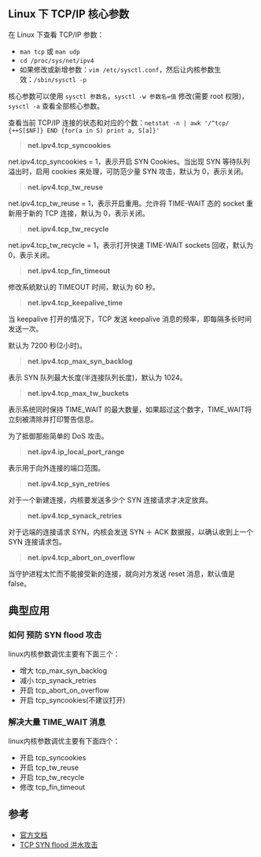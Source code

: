 ## Linux 下 TCP/IP 核心参数

在 Linux 下查看 TCP/IP 参数：

* `man tcp` 或 `man udp`
* `cd /proc/sys/net/ipv4` 
* 如果修改或新增参数：`vim /etc/sysctl.conf`，然后让内核参数生效：`/sbin/sysctl -p`

核心参数可以使用 `sysctl 参数名`，`sysctl -w 参数名=值` 修改(需要 root 权限)，`sysctl -a` 查看全部核心参数。

查看当前 TCP/IP 连接的状态和对应的个数：`netstat -n | awk '/^tcp/ {++S[$NF]} END {for(a in S) print a, S[a]}'`

> **net.ipv4.tcp_syncookies**

net.ipv4.tcp_syncookies = 1，表示开启 SYN Cookies。当出现 SYN 等待队列溢出时，启用 cookies 来处理，可防范少量 SYN 攻击，默认为 0，表示关闭。

> **net.ipv4.tcp_tw_reuse**

net.ipv4.tcp_tw_reuse = 1，表示开启重用。允许将 TIME-WAIT 态的 socket 重新用于新的 TCP 连接，默认为 0，表示关闭。

> **net.ipv4.tcp_tw_recycle**

net.ipv4.tcp_tw_recycle = 1，表示打开快速 TIME-WAIT sockets 回收，默认为 0，表示关闭。

> **net.ipv4.tcp_fin_timeout**

修改系統默认的 TIMEOUT 时间，默认为 60 秒。

> **net.ipv4.tcp_keepalive_time**

当 keepalive 打开的情况下，TCP 发送 keepalive 消息的频率，即每隔多长时间发送一次。

默认为 7200 秒(2小时)。

> **net.ipv4.tcp_max_syn_backlog**

表示 SYN 队列最大长度(半连接队列长度)，默认为 1024。

> **net.ipv4.tcp_max_tw_buckets**

表示系统同时保持 TIME_WAIT 的最大数量，如果超过这个数字，TIME_WAIT将立刻被清除并打印警告信息。

为了抵御那些简单的 DoS 攻击。

> **net.ipv4.ip_local_port_range**

表示用于向外连接的端口范围。

> **net.ipv4.tcp_syn_retries**

对于一个新建连接，内核要发送多少个 SYN 连接请求才决定放弃。

> **net.ipv4.tcp_synack_retries**

对于远端的连接请求 SYN，内核会发送 SYN ＋ ACK 数据报，以确认收到上一个 SYN 连接请求包。

> **net.ipv4.tcp_abort_on_overflow**

当守护进程太忙而不能接受新的连接，就向对方发送 reset 消息，默认值是 false。

## 典型应用

### 如何 预防 SYN flood 攻击

linux内核参数调优主要有下面三个：

* 增大 tcp_max_syn_backlog
* 减小 tcp_synack_retries
* 开启 tcp_abort_on_overflow
* 开启 tcp_syncookies(不建议打开)

### 解决大量 TIME_WAIT 消息

linux内核参数调优主要有下面四个：

* 开启 tcp_syncookies
* 开启 tcp_tw_reuse
* 开启 tcp_tw_recycle 
* 修改 tcp_fin_timeout

## 参考

* [官方文档](https://www.kernel.org/doc/Documentation/networking/ip-sysctl.txt)
* [TCP SYN flood 洪水攻击](http://blog.csdn.net/hengyunabc/article/details/24934529)
